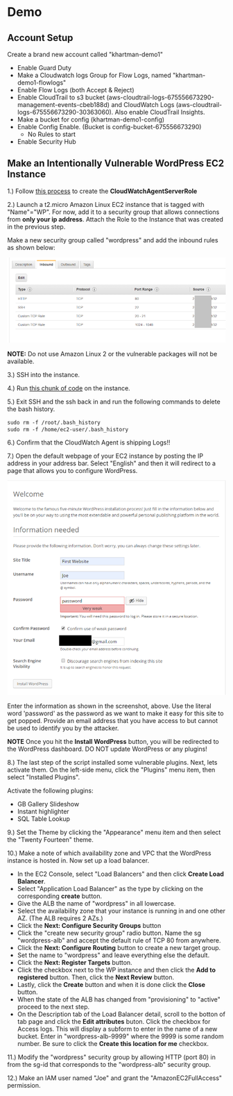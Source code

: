 # Demo

## Account Setup
Create a brand new account called "khartman-demo1"

* Enable Guard Duty
* Make a Cloudwatch logs Group for Flow Logs, named "khartman-demo1-flowlogs"
* Enable Flow Logs (both Accept & Reject)
* Enable CloudTrail to s3 bucket (aws-cloudtrail-logs-675556673290-management-events-cbeb188d)
    and CloudWatch Logs (aws-cloudtrail-logs-675556673290-30363060). Also enable CloudTrail Insights.
* Make a bucket for config (khartman-demo1-config)
* Enable Config Enable. (Bucket is config-bucket-675556673290)
  * No Rules to start
* Enable Security Hub

## Make an Intentionally Vulnerable WordPress EC2 Instance

1.) Follow [this process](https://docs.aws.amazon.com/AmazonCloudWatch/latest/monitoring/create-iam-roles-for-cloudwatch-agent.html) to create the **CloudWatchAgentServerRole**

2.) Launch a t2.micro Amazon Linux EC2 instance that is tagged with "Name"="WP". For now, add it to a security group that allows connections from __only your ip address__. Attach the Role to the Instance that was created in the previous step.

Make a new security group called "wordpress" and add the inbound rules as shown below:

<img src="./media/security-group.png" />

**NOTE:** Do not use Amazon Linux 2 or the vulnerable packages will not be available.

3.) SSH into the instance.

4.) Run [this chunk of code](./wordpress-config.sh) on the instance.

5.) Exit SSH and the ssh back in and run the following commands to delete the bash history.
```
sudo rm -f /root/.bash_history
sudo rm -f /home/ec2-user/.bash_history
```

6.) Confirm that the CloudWatch Agent is shipping Logs!!

7.) Open the default webpage of your EC2 instance by posting the IP address in your address bar. Select "English" and then it will redirect to a page that allows you to configure WordPress.

<img src="./media/wp-setup-page.png" />

Enter the information as shown in the screenshot, above. Use the literal word 'password' as the password as we want to make it easy for this site to get popped. Provide an email address that you have access to but cannot be used to identify you by the attacker.

**NOTE** Once you hit the **Install WordPress** button, you will be redirected to the WordPress dashboard. DO NOT update WordPress or any plugins!

8.) The last step of the script installed some vulnerable plugins. Next, lets activate them. On the left-side menu, click the "Plugins" menu item, then select "Installed Plugins".

Activate the following plugins:
* GB Gallery Slideshow
* Instant highlighter
* SQL Table Lookup

9.) Set the Theme by clicking the "Appearance" menu item and then select the "Twenty Fourteen" theme.

10.) Make a note of which availability zone and VPC that the WordPress instance is hosted in. Now set up a load balancer.
  * In the EC2 Console, select "Load Balancers" and then click **Create Load Balancer**.
  * Select "Application Load Balancer" as the type by clicking on the corresponding **create** button.
  * Give the ALB the name of "wordpress" in all lowercase.
  * Select the availability zone that your instance is running in and one other AZ. (The ALB requires 2 AZs.)
  * Click the **Next: Configure Security Groups** button
  * Click the "create new security group" radio button. Name the sg "wordpress-alb" and accept the default rule of TCP 80 from anywhere.
  * Click the **Next: Configure Routing** button to create a new target group.
  * Set the name to "wordpress" and leave everything else the default.
  * Click the **Next: Register Targets** button.
  * Click the checkbox next to the WP instance and then click the **Add to registered** button. Then, click the **Next Review** button.
  * Lastly, click the **Create** button and when it is done click the **Close** button.
  * When the state of the ALB has changed from "provisioning" to "active" proceed to the next step.
  * On the Description tab of the Load Balancer detail, scroll to the botton of tab page and click the **Edit attributes** buton. Click the checkbox for Access logs. This will display a subform to enter in the name of a new bucket. Enter in "wordpress-alb-9999" where the 9999 is some random number. Be sure to click the **Create this location for me** checkbox.

11.) Modify the "wordpress" security group by allowing HTTP (port 80) in from the sg-id that corresponds to the "wordpress-alb" security group.

12.) Make an IAM user named "Joe" and grant the "AmazonEC2FullAccess" permission.
